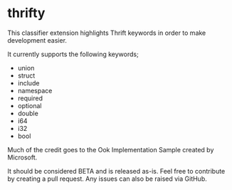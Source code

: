 # thrifty
This classifier extension highlights Thrift keywords in order to make development easier.

It currently supports the following keywords;

- union
- struct
- include
- namespace
- required
- optional
- double
- i64
- i32
- bool

Much of the credit goes to the Ook Implementation Sample created by Microsoft.

It should be considered BETA and is released as-is. Feel free to contribute by creating a pull request. Any issues can also be raised via GitHub.
